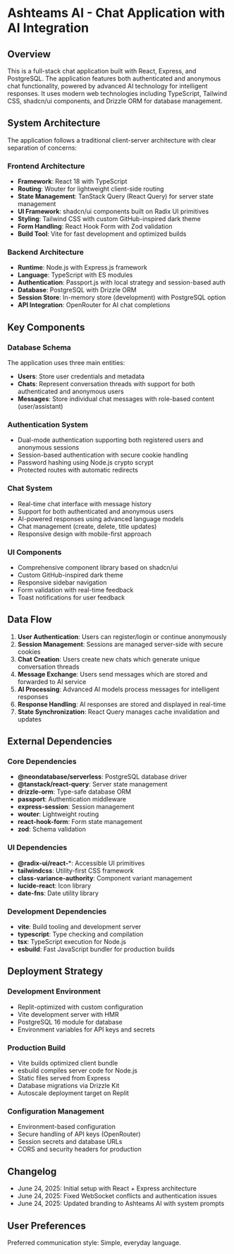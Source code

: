 # Ashteams AI - Chat Application with AI Integration

## Overview

This is a full-stack chat application built with React, Express, and PostgreSQL. The application features both authenticated and anonymous chat functionality, powered by advanced AI technology for intelligent responses. It uses modern web technologies including TypeScript, Tailwind CSS, shadcn/ui components, and Drizzle ORM for database management.

## System Architecture

The application follows a traditional client-server architecture with clear separation of concerns:

### Frontend Architecture
- **Framework**: React 18 with TypeScript
- **Routing**: Wouter for lightweight client-side routing
- **State Management**: TanStack Query (React Query) for server state management
- **UI Framework**: shadcn/ui components built on Radix UI primitives
- **Styling**: Tailwind CSS with custom GitHub-inspired dark theme
- **Form Handling**: React Hook Form with Zod validation
- **Build Tool**: Vite for fast development and optimized builds

### Backend Architecture
- **Runtime**: Node.js with Express.js framework
- **Language**: TypeScript with ES modules
- **Authentication**: Passport.js with local strategy and session-based auth
- **Database**: PostgreSQL with Drizzle ORM
- **Session Store**: In-memory store (development) with PostgreSQL option
- **API Integration**: OpenRouter for AI chat completions

## Key Components

### Database Schema
The application uses three main entities:
- **Users**: Store user credentials and metadata
- **Chats**: Represent conversation threads with support for both authenticated and anonymous users
- **Messages**: Store individual chat messages with role-based content (user/assistant)

### Authentication System
- Dual-mode authentication supporting both registered users and anonymous sessions
- Session-based authentication with secure cookie handling
- Password hashing using Node.js crypto scrypt
- Protected routes with automatic redirects

### Chat System
- Real-time chat interface with message history
- Support for both authenticated and anonymous users
- AI-powered responses using advanced language models
- Chat management (create, delete, title updates)
- Responsive design with mobile-first approach

### UI Components
- Comprehensive component library based on shadcn/ui
- Custom GitHub-inspired dark theme
- Responsive sidebar navigation
- Form validation with real-time feedback
- Toast notifications for user feedback

## Data Flow

1. **User Authentication**: Users can register/login or continue anonymously
2. **Session Management**: Sessions are managed server-side with secure cookies
3. **Chat Creation**: Users create new chats which generate unique conversation threads
4. **Message Exchange**: Users send messages which are stored and forwarded to AI service
5. **AI Processing**: Advanced AI models process messages for intelligent responses
6. **Response Handling**: AI responses are stored and displayed in real-time
7. **State Synchronization**: React Query manages cache invalidation and updates

## External Dependencies

### Core Dependencies
- **@neondatabase/serverless**: PostgreSQL database driver
- **@tanstack/react-query**: Server state management
- **drizzle-orm**: Type-safe database ORM
- **passport**: Authentication middleware
- **express-session**: Session management
- **wouter**: Lightweight routing
- **react-hook-form**: Form state management
- **zod**: Schema validation

### UI Dependencies
- **@radix-ui/react-***: Accessible UI primitives
- **tailwindcss**: Utility-first CSS framework
- **class-variance-authority**: Component variant management
- **lucide-react**: Icon library
- **date-fns**: Date utility library

### Development Dependencies
- **vite**: Build tooling and development server
- **typescript**: Type checking and compilation
- **tsx**: TypeScript execution for Node.js
- **esbuild**: Fast JavaScript bundler for production builds

## Deployment Strategy

### Development Environment
- Replit-optimized with custom configuration
- Vite development server with HMR
- PostgreSQL 16 module for database
- Environment variables for API keys and secrets

### Production Build
- Vite builds optimized client bundle
- esbuild compiles server code for Node.js
- Static files served from Express
- Database migrations via Drizzle Kit
- Autoscale deployment target on Replit

### Configuration Management
- Environment-based configuration
- Secure handling of API keys (OpenRouter)
- Session secrets and database URLs
- CORS and security headers for production

## Changelog

- June 24, 2025: Initial setup with React + Express architecture
- June 24, 2025: Fixed WebSocket conflicts and authentication issues
- June 24, 2025: Updated branding to Ashteams AI with system prompts

## User Preferences

Preferred communication style: Simple, everyday language.